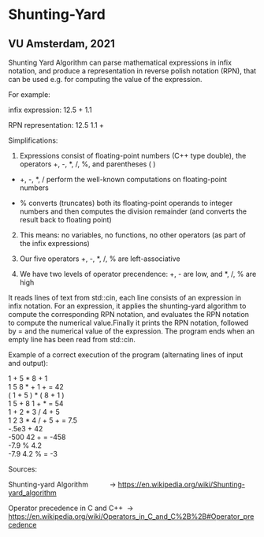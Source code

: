 # Shunting-Yard

## VU Amsterdam, 2021

Shunting Yard Algorithm can parse mathematical expressions in infix notation, and produce a representation in reverse polish notation (RPN), that can be used e.g. for computing the value of the expression.

For example:

infix expression: 12.5 + 1.1

RPN representation: 12.5 1.1 +




Simplifications:

1. Expressions consist of floating-point numbers (C++ type double), the operators +, -, *, /, %, and parentheses ( )

 * +, -, *, / perform the well-known computations on floating-point numbers

  * % converts (truncates) both its floating-point operands to integer numbers and then computes the division remainder (and converts the result back to floating point)

2. This means: no variables, no functions, no other operators (as part of the infix expressions)

3. Our five operators +, -, *, /, % are left-associative

4. We have two levels of operator precendence: +, - are low, and *, /, % are high

It reads lines of text from std::cin, each line consists of an expression in infix notation. For an expression, it applies the shunting-yard algorithm to compute the corresponding RPN notation, and evaluates the RPN notation to compute the numerical value.Finally it prints the RPN notation, followed by = and the numerical value of the expression. The program ends when an empty line has been read from std::cin.

Example of a correct execution of the program (alternating lines of input and output):

1 + 5 * 8 + 1\
1 5 8 * + 1 + = 42\
( 1 + 5 ) * ( 8 + 1 )\
1 5 + 8 1 + * = 54\
1 + 2 * 3 / 4 + 5\
1 2 3 * 4 / + 5 + = 7.5\
-.5e3 + 42\
-500 42 + = -458\
-7.9 % 4.2\
-7.9 4.2 % = -3

Sources:

Shunting-yard Algorithm           -> https://en.wikipedia.org/wiki/Shunting-yard_algorithm

Operator precedence in C and C++  -> https://en.wikipedia.org/wiki/Operators_in_C_and_C%2B%2B#Operator_precedence
